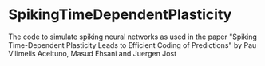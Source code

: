 # SpikingTimeDependentPlasticity
The code to simulate spiking neural networks as used in the paper "Spiking Time-Dependent Plasticity Leads to Efficient Coding of Predictions" by Pau Vilimelis Aceituno, Masud Ehsani and Juergen Jost
